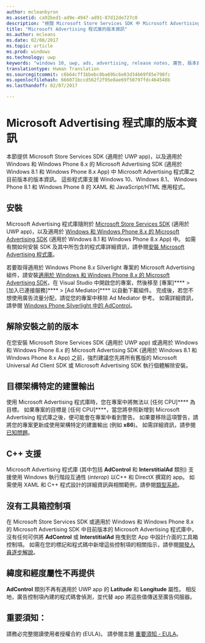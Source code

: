 ```yaml
---
author: mcleanbyron
ms.assetid: ca92bed1-ad9e-4947-ad91-87d12de727c0
description: "檢閱 Microsoft Store Services SDK 中 Microsoft Advertising 程式庫的版本資訊。"
title: "Microsoft Advertising 程式庫的版本資訊"
ms.author: mcleans
ms.date: 02/08/2017
ms.topic: article
ms.prod: windows
ms.technology: uwp
keywords: "windows 10, uwp, ads, advertising, release notes, 廣告, 版本資訊"
translationtype: Human Translation
ms.sourcegitcommit: c6b64cff1bbebc8ba69bc6e03d34b69f85e798fc
ms.openlocfilehash: 666071bccd562f2f95e8ae69f50797fdc464548b
ms.lasthandoff: 02/07/2017

---
```


# <a name="release-notes-for-the-microsoft-advertising-libraries"></a>Microsoft Advertising 程式庫的版本資訊




本節提供 Microsoft Store Services SDK (適用於 UWP app)，以及適用於 Windows 和 Windows Phone 8.x 的 Microsoft Advertising SDK (適用於 Windows 8.1 和 Windows Phone 8.x App) 中 Microsoft Advertising 程式庫之目前版本的版本資訊。 這些程式庫支援 Windows 10、Windows 8.1、 Windows Phone 8.1 和 Windows Phone 8 的 XAML 和 JavaScript/HTML 應用程式。

## <a name="installation"></a>安裝


Microsoft Advertising 程式庫隨附於 [Microsoft Store Services SDK](http://aka.ms/store-em-sdk) (適用於 UWP app)，以及適用於 [Windows 和 Windows Phone 8.x 的 Microsoft Advertising SDK](http://aka.ms/store-8-sdk) (適用於 Windows 8.1 和 Windows Phone 8.x App) 中。 如需有關如何安裝 SDK 及其中所包含的程式庫詳細資訊，請參閱[安裝 Microsoft Advertising 程式庫](install-the-microsoft-advertising-libraries.md)。

若要取得適用於 Windows Phone 8.x Silverlight 專案的 Microsoft Advertising 組件，請安裝[適用於 Windows 和 Windows Phone 8.x 的 Microsoft Advertising SDK](http://aka.ms/store-8-sdk)，在 Visual Studio 中開啟您的專案，然後移至 [專案]**** > [加入已連接服務]**** > [Ad Mediator]**** 以自動下載組件。 完成後，若您不想使用廣告流量分配，請從您的專案中移除 Ad Mediator 參考。 如需詳細資訊，請參閱 [Windows Phone Silverlight 中的 AdControl](adcontrol-in-windows-phone-silverlight.md)。


## <a name="uninstall-previous-versions"></a>解除安裝之前的版本

在您安裝 Microsoft Store Services SDK (適用於 UWP app) 或適用於 Windows 和 Windows Phone 8.x 的 Microsoft Advertising SDK (適用於 Windows 8.1 和 Windows Phone 8.x App) 之前，強烈建議您先將所有舊版的 Microsoft Universal Ad Client SDK 或 Microsoft Advertising SDK 執行個體解除安裝。

## <a name="target-architecture-specific-build-outputs"></a>目標架構特定的建置輸出

使用 Microsoft Advertising 程式庫時，您在專案中將無法以 [任何 CPU]**** 為目標。 如果專案的目標是 \[任何 CPU\]****，當您將參照新增到 Microsoft Advertising 程式庫之後，便可能會在專案中看到警告。 如果要移除這項警告，請將您的專案更新成使用架構特定的建置輸出 (例如 **x86**)。 如需詳細資訊，請參閱[已知問題](known-issues-for-the-advertising-libraries.md)。

## <a name="c-support"></a>C++ 支援

Microsoft Advertising 程式庫 (其中包括 **AdControl** 和 **InterstitialAd** 類別) 支援使用 Windows 執行階段互通性 (*interop*) 以C++ 和 DirectX 撰寫的 app。 如需使用 XAML 和 C++ 程式設計的詳細資訊與相關範例，請參閱[類型系統](https://msdn.microsoft.com/library/windows/apps/xaml/hh755822.aspx)。

## <a name="no-toolbox-control"></a>沒有工具箱控制項

在 Microsoft Store Services SDK 或適用於 Windows 和 Windows Phone 8.x 的 Microsoft Advertising SDK 中目前版本的 Microsoft Advertising 程式庫中，沒有任何可供將 **AdControl** 或 **InterstitialAd** 拖曳到您 App 中設計介面的工具箱控制項。 如需在您的標記和程式碼中新增這些控制項的相關指示，請參閱[開發人員逐步解說](developer-walkthroughs.md)。

## <a name="latitude-and-longitude-properties-no-longer-available"></a>緯度和經度屬性不再提供

**AdControl** 類別不再有適用於 UWP app 的 **Latitude** 和 **Longitude** 屬性。 相反地，廣告控制項內建的程式碼會偵測，並代替 app 將這些值傳送至廣告伺服器。

## <a name="important-notice"></a>重要須知：

請務必完整閱讀使用者授權合約 (EULA)。 請參閱主題 [重要須知 - EULA](important-notice-eula.md)。

 

 

